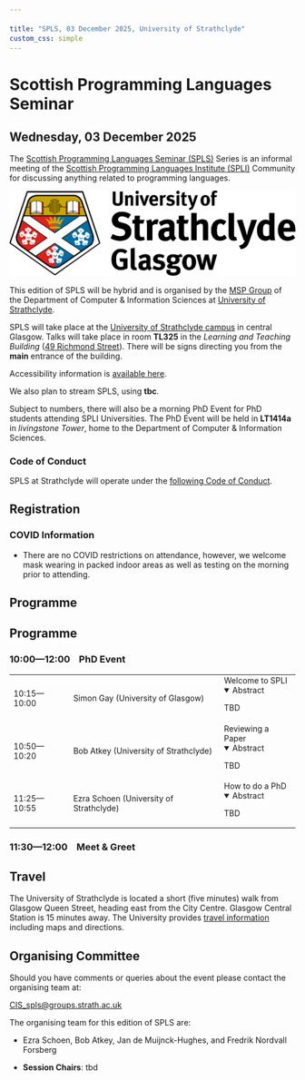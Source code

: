 ```yaml
---

title: "SPLS, 03 December 2025, University of Strathclyde"
custom_css: simple
---
```


# Scottish Programming Languages Seminar

## Wednesday, 03 December 2025

The
[Scottish Programming Languages Seminar (SPLS)](https://scottish-pl-institute.github.io/spls)
Series is an informal meeting of the
[Scottish Programming Languages Institute (SPLI)](https://scottish-pl-institute.github.io/)
Community for discussing anything related to programming languages.

<div class="header">
<a href="https://www.strath.ac.uk">
<img class="logo" src="../../../assets/images/strathclyde.jpg" alt="University of Strathclyde">
</a>
</div>


This edition of SPLS will be hybrid and is organised by the
[MSP Group](https://msp.cis.strath.ac.uk)
of the Department of Computer & Information Sciences at
[University of Strathclyde](https://www.strath.ac.uk).

SPLS will take place at the
[University of Strathclyde campus](https://www.strath.ac.uk/maps/)
in central Glasgow.
Talks will take place in room **TL325** in the *Learning and Teaching Building*
([49 Richmond Street](https://maps.app.goo.gl/bReUXWTAfPWAdSSf6)).
There will be signs directing you from the **main** entrance of the building.

Accessibility information is [available here](https://www.accessable.co.uk/university-of-strathclyde-glasgow/).

We also plan to stream SPLS, using **tbc**.

Subject to numbers,
there will also be a morning PhD Event for PhD students attending SPLI Universities.
The PhD Event will be held in **LT1414a** in *livingstone Tower*,
home to the Department of Computer & Information Sciences.

### Code of Conduct

SPLS at Strathclyde will operate under the [following Code of Conduct](CODE-OF-CONDUCT).


## Registration



### COVID Information

+ There are no COVID restrictions on attendance, however, we welcome mask wearing in packed indoor areas as well as testing on the morning prior to attending.

## Programme

## Programme
### 10:00&mdash;12:00 &nbsp;&nbsp; PhD Event
<table>
<tr>
<td>
10:15&mdash;10:00
</td>
<td class="author"> Simon Gay (University of Glasgow) </td>
<td class="title">
<span>
Welcome to SPLI
</span>
<details open="">
<summary>Abstract</summary>
<p>
TBD

</p>
</details>
</td>
</tr>
<tr>
<td>
10:50&mdash;10:20
</td>
<td class="author"> Bob Atkey (University of Strathclyde) </td>
<td class="title">
<span>
Reviewing a Paper
</span>
<details open="">
<summary>Abstract</summary>
<p>
TBD

</p>
</details>
</td>
</tr>
<tr>
<td>
11:25&mdash;10:55
</td>
<td class="author"> Ezra Schoen (University of Strathclyde) </td>
<td class="title">
<span>
How to do a PhD
</span>
<details open="">
<summary>Abstract</summary>
<p>
TBD

</p>
</details>
</td>
</tr>
</table>

### 11:30&mdash;12:00 &nbsp;&nbsp; Meet & Greet

## Travel

The University of Strathclyde is located a short (five minutes) walk from Glasgow Queen Street, heading east from the City Centre. Glasgow Central Station is 15 minutes away.
The University provides [travel information](https://www.strath.ac.uk/maps/) including maps and directions.


## Organising Committee

Should you have comments or queries about the event please contact the organising team at:

   CIS_spls@groups.strath.ac.uk

The organising team for this edition of SPLS are:

+ Ezra Schoen, Bob Atkey, Jan de Muijnck-Hughes, and Fredrik Nordvall Forsberg

+ **Session Chairs**: tbd
